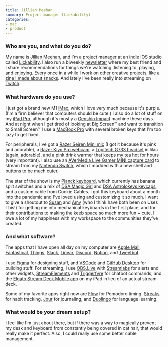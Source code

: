 ```yaml
---
title: Jillian Meehan
summary: Project manager (Lickability)
categories:
- mac
- product
---
```


### Who are you, and what do you do?

My name is [Jillian Meehan](https://jillian.cloud/ "Jillian's website."), and I'm a project manager at an indie iOS studio called [Lickability](https://lickability.com/ "An iOS dev studio."). I also run a biweekly [newsletter](https://letterstosummer.com/ "Jillian and Summer's newsletter.") where my best friend and I share recommendations for things we're watching, listening to, playing, and enjoying. Every once in a while I work on other creative projects, like [a zine I made about snacks](https://snaxreport.com/ "Jillian's snack zine."). And lately I've been really into streaming on [Twitch](https://www.twitch.tv/jillianstreams "Jillian's Twitch account.").

### What hardware do you use?

I just got a brand new M1 [iMac][], which I love very much because it's purple. (I'm a firm believer that computers should be cute.) I also do a lot of stuff on my [iPad Pro][ipad-pro], although it's mostly a [Genshin Impact][genshin-impact] machine these days. And at night when I get tired of looking at Big Screen™ and want to transition to Small Screen™ I use a [MacBook Pro][macbook-pro] with several broken keys that I'm too lazy to get fixed.

For peripherals, I've got a [Razer Seiren Mini mic][seiren-mini] (I got it because it's pink and adorable), a [Razer Kiyo Pro webcam][kiyo-pro], a [Logitech G733 headset][g733] in lilac (again, adorable), and a pink drink warmer that keeps my tea hot for hours (very important). I also use an [AVerMedia Live Gamer MINI capture card][live-gamer-mini] to stream from my [Nintendo Switch][switch.2], which I modded with a new shell and buttons to be much cuter.

The star of the show is my [Planck keyboard][planck-ez], which currently has banana split switches and a mix of [DSA Magic Girl][magic-girl] and [DSA Astrolokeys keycaps][astrolokeys], and a custom cable from Cookie Cables. I got this keyboard about a month into the pandemic and I've loved using and customizing it so much. I want to give a shoutout to [Susan](https://twitter.com/mintlodica "Susan's Twitter account.") and [Amy](https://twitter.com/sailorhg "Amy's Twitter account.") (who I think have both been on Uses This!) for getting me into mechanical keyboards in the first place, and for their contributions to making the keeb space so much more fun + cute. I owe a lot of my happiness with my workspace to the communities they've created.

### And what software?

The apps that I have open all day on my computer are [Apple Mail][mail], [Fantastical][], [Things][], [Slack][], [Linear][], [Discord][], [Notion][], and [Tweetbot][]. 

I use [Figma][] for designing stuff, and [VSCode][visual-studio-code] and [GitHub Desktop][github-desktop] for building stuff. For streaming, I use [OBS.Live][] with [Streamlabs][] for alerts and other widgets, [StreamElements][] and [Triggerfyre][] for chatbot commands, and the [Elgato Stream Deck Mobile app][stream-deck-mobile-ios] on my iPad in lieu of an actual stream deck. 

Some of my favorite apps right now are [Flow][flow-ios] for Pomodoro timing, [Streaks][streaks-ios] for habit tracking, [Jour][jour-ios] for journaling, and [Duolingo][duolingo-ios] for language learning.

### What would be your dream setup?

I feel like I'm just about there, but if there was a way to magically prevent my desk and keyboard from constantly being covered in cat hair, that would really make it perfect. Also, I could really use some better cable management.

[astrolokeys]: http://astrolokeys.com/ "Astrology-themed keycaps."
[discord]: https://discordapp.com/ "A voice and text chat service."
[duolingo-ios]: https://itunes.apple.com/app/duolingo-learn-spanish-french/id570060128 "An app for learning languages."
[fantastical]: https://flexibits.com/fantastical "A calendaring app for the Mac."
[figma]: https://www.figma.com/ "A collaborative design prototype service."
[flow-ios]: https://apps.apple.com/app/id1423210932 "A Pomodoro timer app."
[g733]: https://www.logitechg.com/en-us/products/gaming-audio/g733-rgb-wireless-headset.981-000942.html "Wireless gaming headphones."
[genshin-impact]: https://en.wikipedia.org/wiki/Genshin_Impact "An action RPG."
[github-desktop]: https://desktop.github.com/ "A client for the versioning control service."
[imac]: https://www.apple.com/imac/ "An all-in-one computer."
[ipad-pro]: https://en.wikipedia.org/wiki/IPad_Pro "An iOS tablet."
[jour-ios]: https://apps.apple.com/us/app/jour-daily-self-care-journal/id1439590239 "A daily journaling app."
[kiyo-pro]: https://www.razer.com/streaming-cameras/razer-kiyo-pro/RZ19-03640100-R3U1 "A USB webcam."
[linear]: https://linear.app/ "An issue tracking service."
[live-gamer-mini]: https://www.avermedia.com/us/product-detail/GC311 "A video capture device."
[macbook-pro]: https://www.apple.com/macbook-pro/ "A laptop."
[magic-girl]: https://thekey.company/products/dsa-magic-girl-keycaps-round-2 "Keycaps for mechanical keyboards."
[mail]: https://en.wikipedia.org/wiki/Mail_(application) "The default Mac OS X mail client."
[notion]: https://www.notion.so/ "A collaborative wiki service."
[obs.live]: https://streamelements.com/obslive "A plugin for OBS Studio."
[planck-ez]: https://ergodox-ez.com/pages/planck "A small mechanical keyboard."
[seiren-mini]: https://www.razer.com/streaming-microphones/razer-seiren-mini/RZ19-03450100-R3U1 "A microphone."
[slack]: https://slack.com/ "A collaboration service."
[streaks-ios]: https://streaksapp.com/ "An app for tracking tasks."
[stream-deck-mobile-ios]: https://apps.apple.com/au/app/elgato-stream-deck-mobile/id1440014184 "An app to show buttons for controlling services while streaming."
[streamelements]: https://streamelements.com/ "A chatbot and overlay service for streamers."
[streamlabs]: https://streamlabs.com/ "A streaming service."
[switch.2]: https://www.nintendo.com/switch/ "A gaming console."
[things]: https://culturedcode.com/things/ "A task management application for the Mac."
[triggerfyre]: https://overlays.thefyrewire.com/widgets/triggerfyre/ "A streaming tool to create media triggers for keywords."
[tweetbot]: https://tapbots.com/tweetbot/mac/ "A Twitter client for the Mac."
[visual-studio-code]: https://code.visualstudio.com/ "A development IDE."
